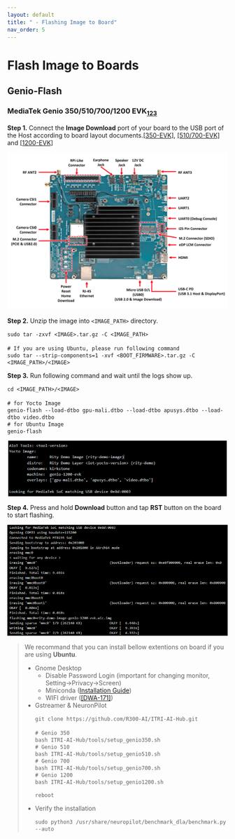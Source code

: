```yaml
---
layout: default
title: " - Flashing Image to Board"
nav_order: 5
---
```


# Flash Image to Boards

## Genio-Flash

### **MediaTek Genio 350/510/700/1200 EVK**<sub>[1](https://mediatek.gitlab.io/aiot/doc/aiot-dev-guide/master/sw/yocto/get-started/flash/flash-g350-evk.html)[2](https://mediatek.gitlab.io/aiot/doc/aiot-dev-guide/master/sw/yocto/get-started/flash/flash-g700-evk.html)[3](https://mediatek.gitlab.io/aiot/doc/aiot-dev-guide/master/sw/yocto/get-started/flash/flash-g1200-evk.html)

**Step 1.** Connect the **Image Download** port of your board to the USB port of the Host according to board layout documents.[[350-EVK]](https://mediatek.gitlab.io/aiot/doc/aiot-dev-guide/master/sw/yocto/get-started/connect/ports-g350-evk.html), [[510/700-EVK]](https://mediatek.gitlab.io/aiot/doc/aiot-dev-guide/master/sw/yocto/get-started/connect/ports-g700-evk.html) and [[1200-EVK]](https://mediatek.gitlab.io/aiot/doc/aiot-dev-guide/master/sw/yocto/get-started/connect/ports-g1200-evk.html) 

<div align="center"><img src="../../assets/images/genio-flash/1.png" width="640"/></div>

**Step 2.** Unzip the image into `<IMAGE_PATH>` directory.

```
sudo tar -zxvf <IMAGE>.tar.gz -C <IMAGE_PATH>

# If you are using Ubuntu, please run following command
sudo tar --strip-components=1 -xvf <BOOT_FIRMWARE>.tar.gz -C <IMAGE_PATH>/<IMAGE>
```

**Step 3.**  Run following command and wait until the logs show up.

```
cd <IMAGE_PATH>/<IMAGE>

# for Yocto Image
genio-flash --load-dtbo gpu-mali.dtbo --load-dtbo apusys.dtbo --load-dtbo video.dtbo
# for Ubuntu Image
genio-flash
```

<div align="center"><img src="../../assets/images/genio-flash/2.png" width="500"/></div>

**Step 4.** Press and hold **Download** button and tap **RST** button on the board to start flashing.

<div align="center"><img src="../../assets/images/genio-flash/4.png" width="540"/></div>

> We recommand that you can install bellow extentions on board if you are using **Ubuntu**.
> * Gnome Desktop
>   * Disable Password Login (important for changing monitor, Setting->Privacy->Screen)
>   * Miniconda ([Installation Guide](https://docs.anaconda.com/miniconda/))
>   * WIFI driver ([[DWA-171]](https://github.com/CarlosSenobio/d-link-dwa-171-wifi-adapter-automatic-driver-installer)) 
> * Gstreamer & NeuronPilot
>   ```
>   git clone https://github.com/R300-AI/ITRI-AI-Hub.git
>   
>   # Genio 350
>   bash ITRI-AI-Hub/tools/setup_genio350.sh
>   # Genio 510
>   bash ITRI-AI-Hub/tools/setup_genio510.sh
>   # Genio 700
>   bash ITRI-AI-Hub/tools/setup_genio700.sh
>   # Genio 1200
>   bash ITRI-AI-Hub/tools/setup_genio1200.sh
>   ```
>   ```
>   reboot
>   ```
> * Verify the installation
>   ```
>   sudo python3 /usr/share/neuropilot/benchmark_dla/benchmark.py --auto
>   ```


